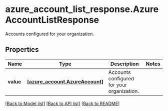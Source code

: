 # azure_account_list_response.AzureAccountListResponse

Accounts configured for your organization.
## Properties
Name | Type | Description | Notes
------------ | ------------- | ------------- | -------------
**value** | [**[azure_account.AzureAccount]**](AzureAccount.md) | Accounts configured for your organization. | 

[[Back to Model list]](../README.md#documentation-for-models) [[Back to API list]](../README.md#documentation-for-api-endpoints) [[Back to README]](../README.md)


